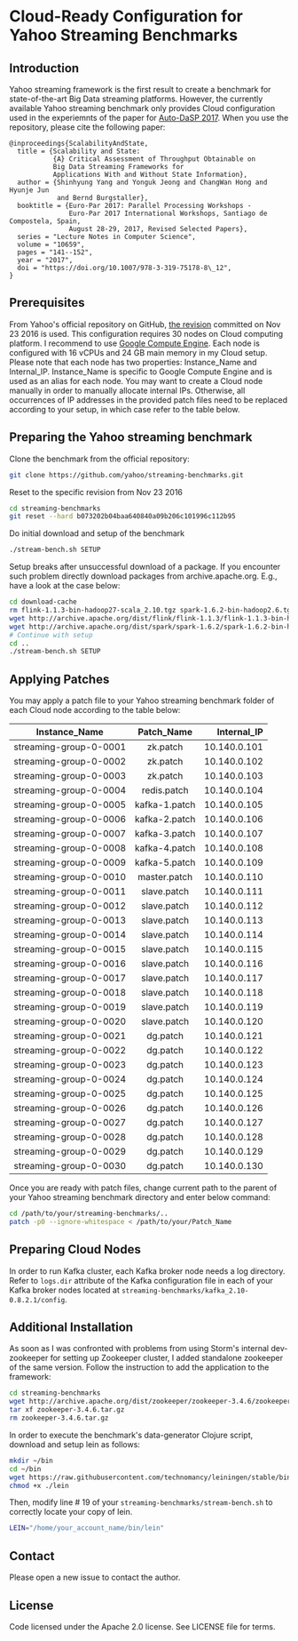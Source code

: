 # Cloud-Ready Configuration for Yahoo Streaming Benchmarks

## Introduction
Yahoo streaming framework is the first result to create a benchmark for state-of-the-art Big Data streaming platforms. However, the currently available Yahoo streaming benchmark only provides Cloud configuration used in the experiemnts of the paper for [Auto-DaSP 2017](http://calvados.di.unipi.it/auto-dasp-17/). When you use the repository, please cite the following paper:

```
@inproceedings{ScalabilityAndState,
  title = {Scalability and State:
           {A} Critical Assessment of Throughput Obtainable on
           Big Data Streaming Frameworks for
           Applications With and Without State Information},
  author = {Shinhyung Yang and Yonguk Jeong and ChangWan Hong and Hyunje Jun
            and Bernd Burgstaller},
  booktitle = {Euro-Par 2017: Parallel Processing Workshops -
               Euro-Par 2017 International Workshops, Santiago de Compostela, Spain,
               August 28-29, 2017, Revised Selected Papers},
  series = "Lecture Notes in Computer Science",
  volume = "10659",
  pages = "141--152",
  year = "2017",
  doi = "https://doi.org/10.1007/978-3-319-75178-8\_12",
}
```

## Prerequisites
From Yahoo's official repository on GitHub, [the revision](https://github.com/yahoo/streaming-benchmarks/tree/b073202b04baa640840a09b206c101996c112b95) committed on Nov 23 2016 is used. This configuration requires 30 nodes on Cloud computing platform. I recommend to use [Google Compute Engine](https://cloud.google.com/compute). Each node is configured with 16 vCPUs and 24 GB main memory in my Cloud setup. Please note that each node has two properties: Instance_Name and Internal_IP. Instance_Name is specific to Google Compute Engine and is used as an alias for each node. You may want to create a Cloud node manually in order to manually allocate internal IPs. Otherwise, all occurrences of IP addresses in the provided patch files need to be replaced according to your setup, in which case refer to the table below.

## Preparing the Yahoo streaming benchmark

Clone the benchmark from the official repository:
```sh
git clone https://github.com/yahoo/streaming-benchmarks.git
```
Reset to the specific revision from Nov 23 2016
```sh
cd streaming-benchmarks
git reset --hard b073202b04baa640840a09b206c101996c112b95
```
Do initial download and setup of the benchmark
```sh
./stream-bench.sh SETUP
```
Setup breaks after unsuccessful download of a package. If you encounter such problem directly download packages from archive.apache.org. E.g., have a look at the case below:
```sh
cd download-cache
rm flink-1.1.3-bin-hadoop27-scala_2.10.tgz spark-1.6.2-bin-hadoop2.6.tgz
wget http://archive.apache.org/dist/flink/flink-1.1.3/flink-1.1.3-bin-hadoop27-scala_2.10.tgz
wget http://archive.apache.org/dist/spark/spark-1.6.2/spark-1.6.2-bin-hadoop2.6.tgz
# Continue with setup
cd ..
./stream-bench.sh SETUP
```
## Applying Patches
You may apply a patch file to your Yahoo streaming benchmark folder of each Cloud node according to the table below:

| Instance_Name          | Patch_Name    | Internal_IP  |
| ---------------------- |:-------------:| ------------:|
| streaming-group-0-0001 | zk.patch      | 10.140.0.101 |
| streaming-group-0-0002 | zk.patch      | 10.140.0.102 |
| streaming-group-0-0003 | zk.patch      | 10.140.0.103 |
| streaming-group-0-0004 | redis.patch   | 10.140.0.104 |
| streaming-group-0-0005 | kafka-1.patch | 10.140.0.105 |
| streaming-group-0-0006 | kafka-2.patch | 10.140.0.106 |
| streaming-group-0-0007 | kafka-3.patch | 10.140.0.107 |
| streaming-group-0-0008 | kafka-4.patch | 10.140.0.108 |
| streaming-group-0-0009 | kafka-5.patch | 10.140.0.109 |
| streaming-group-0-0010 | master.patch  | 10.140.0.110 |
| streaming-group-0-0011 | slave.patch   | 10.140.0.111 |
| streaming-group-0-0012 | slave.patch   | 10.140.0.112 |
| streaming-group-0-0013 | slave.patch   | 10.140.0.113 |
| streaming-group-0-0014 | slave.patch   | 10.140.0.114 |
| streaming-group-0-0015 | slave.patch   | 10.140.0.115 |
| streaming-group-0-0016 | slave.patch   | 10.140.0.116 |
| streaming-group-0-0017 | slave.patch   | 10.140.0.117 |
| streaming-group-0-0018 | slave.patch   | 10.140.0.118 |
| streaming-group-0-0019 | slave.patch   | 10.140.0.119 |
| streaming-group-0-0020 | slave.patch   | 10.140.0.120 |
| streaming-group-0-0021 | dg.patch      | 10.140.0.121 |
| streaming-group-0-0022 | dg.patch      | 10.140.0.122 |
| streaming-group-0-0023 | dg.patch      | 10.140.0.123 |
| streaming-group-0-0024 | dg.patch      | 10.140.0.124 |
| streaming-group-0-0025 | dg.patch      | 10.140.0.125 |
| streaming-group-0-0026 | dg.patch      | 10.140.0.126 |
| streaming-group-0-0027 | dg.patch      | 10.140.0.127 |
| streaming-group-0-0028 | dg.patch      | 10.140.0.128 |
| streaming-group-0-0029 | dg.patch      | 10.140.0.129 |
| streaming-group-0-0030 | dg.patch      | 10.140.0.130 |

Once you are ready with patch files, change current path to the parent of your Yahoo streaming benchmark directory and enter below command:
```sh
cd /path/to/your/streaming-benchmarks/..
patch -p0 --ignore-whitespace < /path/to/your/Patch_Name
```
## Preparing Cloud Nodes
In order to run Kafka cluster, each Kafka broker node needs a log directory. Refer to `logs.dir` attribute of the Kafka configuration file in each of your Kafka broker nodes located at `streaming-benchmarks/kafka_2.10-0.8.2.1/config`.

## Additional Installation
As soon as I was confronted with problems from using Storm's internal dev-zookeeper for setting up Zookeeper cluster, I added standalone zookeeper of the same version. Follow the instruction to add the application to the framework:
```sh
cd streaming-benchmarks
wget http://archive.apache.org/dist/zookeeper/zookeeper-3.4.6/zookeeper-3.4.6.tar.gz
tar xf zookeeper-3.4.6.tar.gz
rm zookeeper-3.4.6.tar.gz
```
In order to execute the benchmark's data-generator Clojure script, download and setup lein as follows:
```sh
mkdir ~/bin
cd ~/bin
wget https://raw.githubusercontent.com/technomancy/leiningen/stable/bin/lein
chmod +x ./lein
```
Then, modify line # 19 of your `streaming-benchmarks/stream-bench.sh` to correctly locate your copy of lein.
```sh
LEIN="/home/your_account_name/bin/lein"
```
## Contact
Please open a new issue to contact the author.

## License
Code licensed under the Apache 2.0 license. See LICENSE file for terms.
